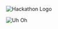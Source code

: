 ![Hackathon Logo](docs/images/hackathon.png?raw=true "Hackathon Logo")

![Uh Oh](https://image.cnbcfm.com/api/v1/image/106828879-1611351385639-bern.jpg?v=1611783695&w=740&h=416)